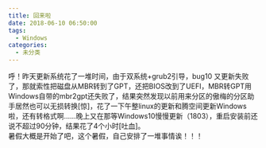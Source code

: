```yaml
---
title: 回来啦
date: 2018-06-10 06:50:00
tags: 
  - Windows
categories:
  - 未分类
---
```

呼！昨天更新系统花了一堆时间，由于双系统+grub2引导，bug10 又更新失败了，那就索性把磁盘从MBR转到了GPT，还把BIOS改到了UEFI，MBR转GPT用Windows自带的mbr2gpt还失败了，结果突然发现以前用来分区的傲梅的分区助手居然也可以无损转换[惊]，花了一下午整linux的更新和腾空间更新Windows啦，还有转格式啊……晚上又在那等Windows10慢慢更新（1803），重启安装前还说不超过90分钟，结果花了4个小时[吐血]。<br>暑假大概是开始了吧，这个暑假，自己安排了一堆事情诶！！！